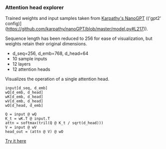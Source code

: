 ### Attention head explorer

Trained weights and input samples taken from [Karpathy's NanoGPT](https://github.com/karpathy/nanoGPT) (('gpt2' config)](https://github.com/karpathy/nanoGPT/blob/master/model.py#L217)).

Sequence length has been reduced to 256 for ease of visualization, but weights retain their original dimensions.

* d_seq=256, d_emb=768, d_head=64
* 10 sample inputs
* 12 layers
* 12 attention heads

Visualizes the operation of a single attention head. 

```
input[d_seq, d_emb]
wQ[d_emb, d_head]
wK[d_emb, d_head]
wV[d_emb, d_head]
wO[d_head, d_emb]

Q = input @ wQ
K_t = wK.T @ input.T
attn = softmax(tril(Q @ K_t / sqrt(d_head)))
V = input @ wV
head_out = (attn @ V) @ wO
```

[Try it here](https://bhosmer.github.io/mm/examples/attngpt2/index.html)
